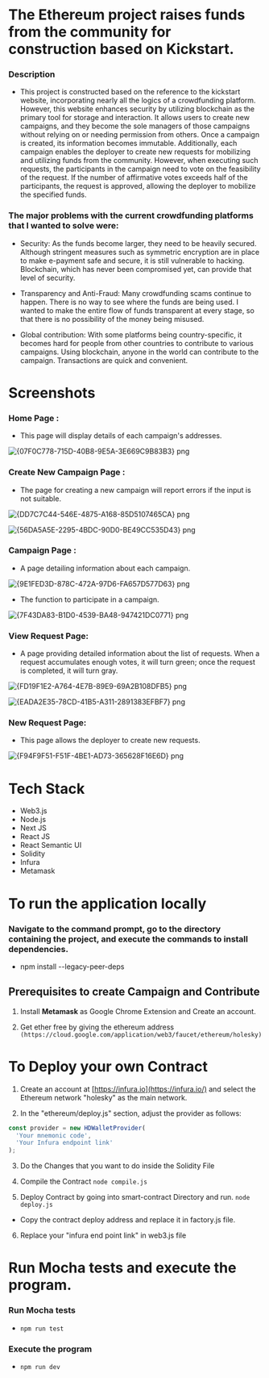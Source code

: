 # The Ethereum project raises funds from the community for construction based on Kickstart.

### Description

- This project is constructed based on the reference to the kickstart website, incorporating nearly all the logics of a crowdfunding platform. However, this website enhances security by utilizing blockchain as the primary tool for storage and interaction. It allows users to create new campaigns, and they become the sole managers of those campaigns without relying on or needing permission from others. Once a campaign is created, its information becomes immutable. Additionally, each campaign enables the deployer to create new requests for mobilizing and utilizing funds from the community. However, when executing such requests, the participants in the campaign need to vote on the feasibility of the request. If the number of affirmative votes exceeds half of the participants, the request is approved, allowing the deployer to mobilize the specified funds.

### The major problems with the current crowdfunding platforms that I wanted to solve were:

- Security: As the funds become larger, they need to be heavily secured. Although stringent measures such as symmetric encryption are in place to make e-payment safe and secure, it is still vulnerable to hacking. Blockchain, which has never been compromised yet, can provide that level of security.

- Transparency and Anti-Fraud: Many crowdfunding scams continue to happen. There is no way to see where the funds are being used. I wanted to make the entire flow of funds transparent at every stage, so that there is no possibility of the money being misused.

- Global contribution: With some platforms being country-specific, it becomes hard for people from other countries to contribute to various campaigns. Using blockchain, anyone in the world can contribute to the campaign. Transactions are quick and convenient.

# Screenshots 
### Home Page :
- This page will display details of each campaign's addresses.

![{07F0C778-715D-40B8-9E5A-3E669C9B83B3} png](https://github.com/Zellsed/defi-staking-app-starter/assets/155917734/d4ed7585-bf95-4bd7-995b-80c1cf8d7de5)

### Create New Campaign Page :
- The page for creating a new campaign will report errors if the input is not suitable.

![{DD7C7C44-546E-4875-A168-85D5107465CA} png](https://github.com/Zellsed/defi-staking-app-starter/assets/155917734/70678d5f-fab6-4089-8398-73803baabd1f)

![{56DA5A5E-2295-4BDC-90D0-BE49CC535D43} png](https://github.com/Zellsed/defi-staking-app-starter/assets/155917734/58c85dca-196c-47df-977a-b910256387b2)

### Campaign Page :
- A page detailing information about each campaign.

![{9E1FED3D-878C-472A-97D6-FA657D577D63} png](https://github.com/Zellsed/defi-staking-app-starter/assets/155917734/0b04ff12-3215-4760-a41b-3d4e719ea25b)

- The function to participate in a campaign.

![{7F43DA83-B1D0-4539-BA48-947421DC0771} png](https://github.com/Zellsed/defi-staking-app-starter/assets/155917734/43d19401-09eb-48ab-a11e-6d0cc9f4e50a)

### View Request Page:
- A page providing detailed information about the list of requests. When a request accumulates enough votes, it will turn green; once the request is completed, it will turn gray.

![{FD19F1E2-A764-4E7B-89E9-69A2B108DFB5} png](https://github.com/Zellsed/defi-staking-app-starter/assets/155917734/7004e5c7-2f73-4d56-a01e-d9fc16501781)

![{EADA2E35-78CD-41B5-A311-2891383EFBF7} png](https://github.com/Zellsed/defi-staking-app-starter/assets/155917734/3a96a366-2061-4fcf-b89e-9376d509a9d8)

### New Request Page:
- This page allows the deployer to create new requests.

![{F94F9F51-F51F-4BE1-AD73-365628F16E6D} png](https://github.com/Zellsed/defi-staking-app-starter/assets/155917734/ad5bc20c-b8ba-4051-bb9a-4bc0fa48c3fb)

# Tech Stack 
- Web3.js
- Node.js
- Next JS
- React JS
- React Semantic UI
- Solidity
- Infura
- Metamask

# To run the application locally
### Navigate to the command prompt, go to the directory containing the project, and execute the commands to install dependencies.
- npm install --legacy-peer-deps

## Prerequisites to create Campaign and Contribute
1. Install **Metamask** as Google Chrome Extension and Create an account.

2. Get ether free by giving the ethereum address <br>`(https://cloud.google.com/application/web3/faucet/ethereum/holesky)`

# To Deploy your own Contract 
1. Create an account at [https://infura.io](https://infura.io/) and select the Ethereum network "holesky" as the main network.

2. In the "ethereum/deploy.js" section, adjust the provider as follows:

```javascript
const provider = new HDWalletProvider(
  'Your mnemonic code',
  'Your Infura endpoint link'
);
```
3. Do the Changes that you want to do inside the Solidity File

4. Compile the Contract 
  `node compile.js`
5. Deploy Contract by going into smart-contract Directory and run.
	`node deploy.js`
	
- Copy the contract deploy address and replace it in factory.js file.
  
6. Replace your "infura end point link" in web3.js file

# Run Mocha tests and execute the program.
### Run Mocha tests
- `npm run test`

### Execute the program
- `npm run dev`
